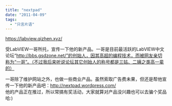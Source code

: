 ```yaml
---
title: "nextpad"
date: "2011-04-09"
tags: 
  - "只言片语"
---
```


https://labview.qizhen.xyz/

受LabVIEW一哥所托，宣传一下他的新产品。一哥是目前最活跃的LabVIEW中文论坛“http://bbs.gsdzone.net/”的创始人，因其高超的编程技术，而被网友亲切称为“一哥”。（不过我后来听说论坛其它创始人的称号都是三姑、二姨之类高一辈的）

一哥除了维护网站之外，也做一些商业产品。虽然索取广告费未果，但还是帮他宣传一下他的新产品吧：http://nextpad.wordpress.com/  
他的产品正在推过，所以常搞有奖活动，大家就算对产品没兴趣也可以去骗个奖品哈:)
